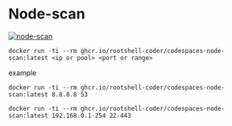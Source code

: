 # Node-scan

[![node-scan](https://github.com/RootShell-coder/codespaces-node-scan/actions/workflows/docker-image.yml/badge.svg)](https://github.com/RootShell-coder/codespaces-node-scan/actions/workflows/docker-image.yml)

`docker run -ti --rm ghcr.io/rootshell-coder/codespaces-node-scan:latest <ip or pool> <port or range>`

example

`docker run -ti --rm ghcr.io/rootshell-coder/codespaces-node-scan:latest 8.8.8.8 53`

`docker run -ti --rm ghcr.io/rootshell-coder/codespaces-node-scan:latest 192.168.0.1-254 22-443`
